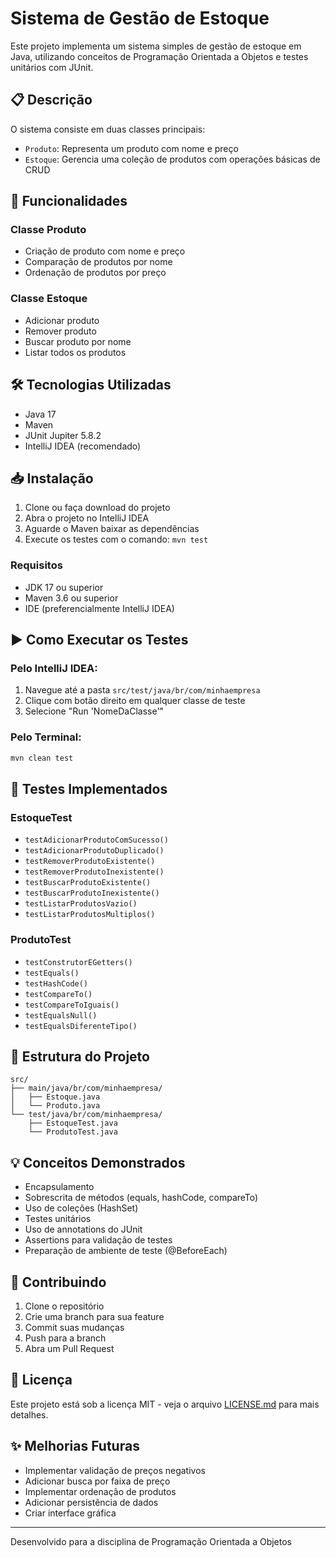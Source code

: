 # Sistema de Gestão de Estoque

Este projeto implementa um sistema simples de gestão de estoque em Java, utilizando conceitos de Programação Orientada a Objetos e testes unitários com JUnit.

## 📋 Descrição

O sistema consiste em duas classes principais:
- `Produto`: Representa um produto com nome e preço
- `Estoque`: Gerencia uma coleção de produtos com operações básicas de CRUD

## 🚀 Funcionalidades

### Classe Produto
- Criação de produto com nome e preço
- Comparação de produtos por nome
- Ordenação de produtos por preço

### Classe Estoque
- Adicionar produto
- Remover produto
- Buscar produto por nome
- Listar todos os produtos

## 🛠️ Tecnologias Utilizadas

- Java 17
- Maven
- JUnit Jupiter 5.8.2
- IntelliJ IDEA (recomendado)

## 📥 Instalação

1. Clone ou faça download do projeto
2. Abra o projeto no IntelliJ IDEA
3. Aguarde o Maven baixar as dependências
4. Execute os testes com o comando: `mvn test`

### Requisitos
- JDK 17 ou superior
- Maven 3.6 ou superior
- IDE (preferencialmente IntelliJ IDEA)

## ▶️ Como Executar os Testes

### Pelo IntelliJ IDEA:
1. Navegue até a pasta `src/test/java/br/com/minhaempresa`
2. Clique com botão direito em qualquer classe de teste
3. Selecione "Run 'NomeDaClasse'"

### Pelo Terminal:
```bash
mvn clean test
```

## 🧪 Testes Implementados

### EstoqueTest
- `testAdicionarProdutoComSucesso()`
- `testAdicionarProdutoDuplicado()`
- `testRemoverProdutoExistente()`
- `testRemoverProdutoInexistente()`
- `testBuscarProdutoExistente()`
- `testBuscarProdutoInexistente()`
- `testListarProdutosVazio()`
- `testListarProdutosMultiplos()`

### ProdutoTest
- `testConstrutorEGetters()`
- `testEquals()`
- `testHashCode()`
- `testCompareTo()`
- `testCompareToIguais()`
- `testEqualsNull()`
- `testEqualsDiferenteTipo()`

## 📁 Estrutura do Projeto

```
src/
├── main/java/br/com/minhaempresa/
│   ├── Estoque.java
│   └── Produto.java
└── test/java/br/com/minhaempresa/
    ├── EstoqueTest.java
    └── ProdutoTest.java
```

## 💡 Conceitos Demonstrados

- Encapsulamento
- Sobrescrita de métodos (equals, hashCode, compareTo)
- Uso de coleções (HashSet)
- Testes unitários
- Uso de annotations do JUnit
- Assertions para validação de testes
- Preparação de ambiente de teste (@BeforeEach)

## 🤝 Contribuindo

1. Clone o repositório
2. Crie uma branch para sua feature
3. Commit suas mudanças
4. Push para a branch
5. Abra um Pull Request

## 📝 Licença

Este projeto está sob a licença MIT - veja o arquivo [LICENSE.md](LICENSE.md) para mais detalhes.

## ✨ Melhorias Futuras

- Implementar validação de preços negativos
- Adicionar busca por faixa de preço
- Implementar ordenação de produtos
- Adicionar persistência de dados
- Criar interface gráfica

---
Desenvolvido para a disciplina de Programação Orientada a Objetos